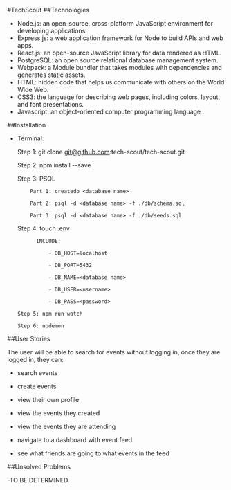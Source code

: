 #TechScout
##Technologies
- Node.js: an open-source, cross-platform JavaScript environment for developing applications. 
- Express.js: a web application framework for Node to build APIs and web apps.
- React.js: an open-source JavaScript library for data rendered as HTML.
- PostgreSQL:  an open source relational database management system.
- Webpack: a Module bundler that takes modules with dependencies and generates static assets.
- HTML: hidden code that helps us communicate with others on the World Wide Web.
- CSS3: the language for describing web pages, including colors, layout, and font presentations.
- Javascript: an object-oriented computer programming language .

##Installation
- Terminal:
   
   Step 1: git clone git@github.com:tech-scout/tech-scout.git
   
   Step 2: npm install --save
   
   Step 3: PSQL
   
          Part 1: createdb <database name>
          
          Part 2: psql -d <database name> -f ./db/schema.sql
          
          Part 3: psql -d <database name> -f ./db/seeds.sql
          
    Step 4: touch .env
    
            INCLUDE: 
            
                - DB_HOST=localhost
               
                - DB_PORT=5432
                
                - DB_NAME=<database name>
                
                - DB_USER=<username>
                
                - DB_PASS=<password>
                
      Step 5: npm run watch
      
      Step 6: nodemon
      
##User Stories

The user will be able to search for events without logging in, once they are logged in, they can:
  
  - search events
  
  - create events
  
  - view their own profile
  
  - view the events they created 
  
  - view the events they are attending
  
  - navigate to a dashboard with event feed 
  
  - see what friends are going to what events in the feed

##Unsolved Problems

-TO BE DETERMINED



